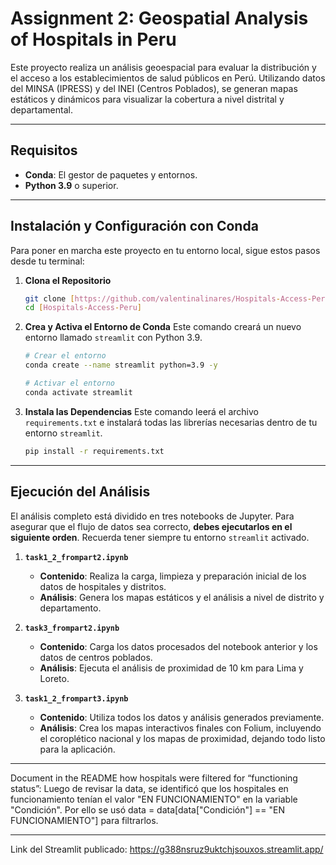 
# Assignment 2: Geospatial Analysis of Hospitals in Peru

Este proyecto realiza un análisis geoespacial para evaluar la distribución y el acceso a los establecimientos de salud públicos en Perú. Utilizando datos del MINSA (IPRESS) y del INEI (Centros Poblados), se generan mapas estáticos y dinámicos para visualizar la cobertura a nivel distrital y departamental.

-----

## **Requisitos** 

  * **Conda**: El gestor de paquetes y entornos.
  * **Python 3.9** o superior.

-----

## **Instalación y Configuración con Conda** 

Para poner en marcha este proyecto en tu entorno local, sigue estos pasos desde tu terminal:

1.  **Clona el Repositorio**

    ```bash
    git clone [https://github.com/valentinalinares/Hospitals-Access-Peru]
    cd [Hospitals-Access-Peru]
    ```

2.  **Crea y Activa el Entorno de Conda**
    Este comando creará un nuevo entorno llamado `streamlit` con Python 3.9.

    ```bash
    # Crear el entorno
    conda create --name streamlit python=3.9 -y

    # Activar el entorno
    conda activate streamlit
    ```

3.  **Instala las Dependencias**
    Este comando leerá el archivo `requirements.txt` e instalará todas las librerías necesarias dentro de tu entorno `streamlit`.

    ```bash
    pip install -r requirements.txt
    ```

-----

## **Ejecución del Análisis** 

El análisis completo está dividido en tres notebooks de Jupyter. Para asegurar que el flujo de datos sea correcto, **debes ejecutarlos en el siguiente orden**. Recuerda tener siempre tu entorno `streamlit` activado.

1.  **`task1_2_frompart2.ipynb`**
    * **Contenido**: Realiza la carga, limpieza y preparación inicial de los datos de hospitales y distritos.
    * **Análisis**: Genera los mapas estáticos y el análisis a nivel de distrito y departamento.

2.  **`task3_frompart2.ipynb`**
    * **Contenido**: Carga los datos procesados del notebook anterior y los datos de centros poblados.
    * **Análisis**: Ejecuta el análisis de proximidad de 10 km para Lima y Loreto.

3.  **`task1_2_frompart3.ipynb`**
    * **Contenido**: Utiliza todos los datos y análisis generados previamente.
    * **Análisis**: Crea los mapas interactivos finales con Folium, incluyendo el coroplético nacional y los mapas de proximidad, dejando todo listo para la aplicación.
  
-----
Document in the README how hospitals were filtered for “functioning status”: Luego de revisar la data, se identificó que los hospitales en funcionamiento tenían el valor "EN FUNCIONAMIENTO" en la variable "Condición". Por ello se usó data = data[data["Condición"] == "EN FUNCIONAMIENTO"] para filtrarlos.

-----
Link del Streamlit publicado: https://g388nsruz9uktchjsouxos.streamlit.app/

